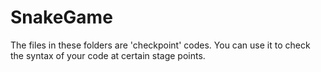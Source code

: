 # SnakeGame

The files in these folders are 'checkpoint' codes. You can use it to check the syntax of your code at certain stage points.

